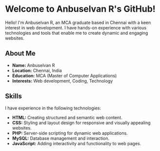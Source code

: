 # Welcome to Anbuselvan R's GitHub!

Hello! I'm Anbuselvan R, an MCA graduate based in Chennai with a keen interest in web development. I have hands-on experience with various technologies and tools that enable me to create dynamic and engaging websites.

## About Me

- **Name:** Anbuselvan R
- **Location:** Chennai, India
- **Education:** MCA (Master of Computer Applications)
- **Interests:** Web development, Coding, Technology

## Skills

I have experience in the following technologies:

- **HTML:** Creating structured and semantic web content.
- **CSS:** Styling and layout design for responsive and visually appealing websites.
- **PHP:** Server-side scripting for dynamic web applications.
- **MySQL:** Database management and interaction.
- **JavaScript:** Adding interactivity and functionality to web pages.

